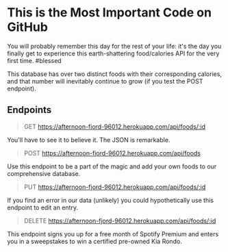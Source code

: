 # This is the Most **Important** Code on GitHub

You will probably remember this day for the rest of your life: it's the day you finally get to experience this earth-shattering food/calories API for the very first time. #blessed

This database has over two distinct foods with their corresponding calories, and that number will inevitably continue to grow (if you test the POST endpoint).

## Endpoints

> GET https://afternoon-fjord-96012.herokuapp.com/api/foods/:id

You'll have to see it to believe it. The JSON is remarkable.

> POST https://afternoon-fjord-96012.herokuapp.com/api/foods

Use this endpoint to be a part of the magic and add your own foods to our comprehensive database.

> PUT https://afternoon-fjord-96012.herokuapp.com/api/foods/:id

If you find an error in our data (unlikely) you could hypothetically use this endpoint to edit an entry.

> DELETE https://afternoon-fjord-96012.herokuapp.com/api/foods/:id

This endpoint signs you up for a free month of Spotify Premium and enters you in a sweepstakes to win a certified pre-owned Kia Rondo.


